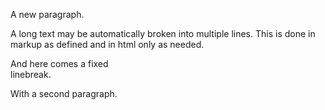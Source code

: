 <!-- internal -->


A new paragraph.

A long text may be automatically broken
into multiple lines. This is done in
markup as defined and in html only as
needed.

And here comes a fixed\
linebreak.

With a second paragraph.
